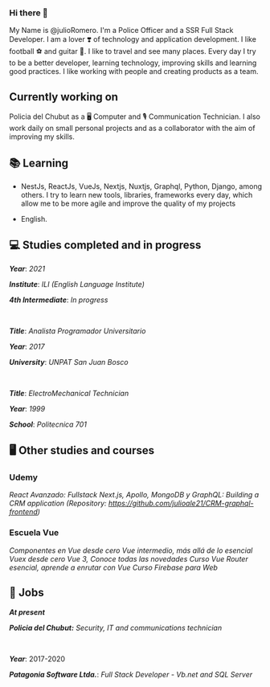 ### Hi there 👋

My Name is @julioRomero.
I'm a Police Officer and a SSR Full Stack Developer. I am a lover ❣️ of technology and application development. I like football ⚽ and guitar 🎸. I like to travel and see many places.
Every day I try to be a better developer, learning technology, improving skills and learning good practices. I like working with people and creating products as a team.

## Currently working on 

  Policia del Chubut as a 🖥️ Computer and 🎙️ Communication Technician. I also work daily on small personal projects and as a collaborator with the aim of improving my skills.

## 📚 Learning 

  - NestJs, ReactJs, VueJs, Nextjs, Nuxtjs, Graphql, Python, Django, among others.
  I try to learn new tools, libraries, frameworks every day, which allow me to be more agile and improve the quality of my projects
  
  - English.

## 💻 Studies completed and in progress

   ***Year***: *2021*
  
  ***Institute***: *ILI (English Language Institute)*
  
  ***4th Intermediate***: *In progress*
  
  <br>
  
  ***Title***: *Analista Programador Universitario*
  
  ***Year***: *2017*
  
  ***University***: *UNPAT San Juan Bosco*
  
  <br>

  ***Title***: *ElectroMechanical Technician*
  
  ***Year***: *1999*
  
  ***School***: *Politecnica 701*
  

  
 ## 🖥️ Other studies and courses
 
 ### Udemy ###
 
*React Avanzado: Fullstack Next.js, Apollo, MongoDB y GraphQL: Building a CRM application (Repository: https://github.com/julioale21/CRM-graphql-frontend)*

### Escuela Vue ###
*Componentes en Vue desde cero*
*Vue intermedio, más allá de lo esencial*
*Vuex desde cero*
*Vue 3, Conoce todas las novedades*
*Curso Vue Router esencial, aprende a enrutar con Vue*
*Curso Firebase para Web*

## 🔧 Jobs

  ***At present*** 
  
  ***Policia del Chubut:*** *Security, IT and communications technician*
  
  <br>
  
  ***Year***: 2017-2020
  
  ***Patagonia Software Ltda.***: *Full Stack Developer - Vb.net and SQL Server*

